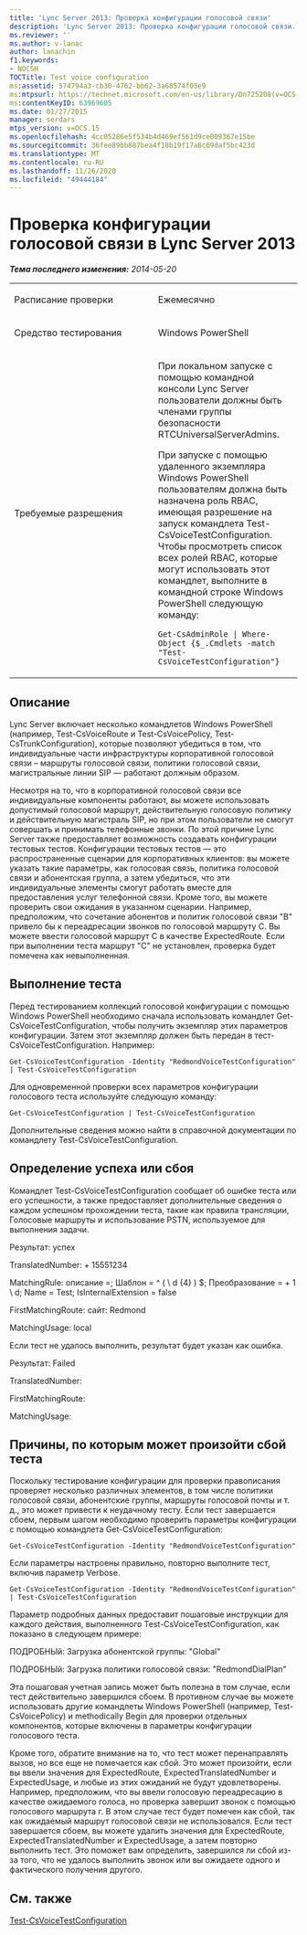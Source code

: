```yaml
---
title: 'Lync Server 2013: Проверка конфигурации голосовой связи'
description: 'Lync Server 2013: Проверка конфигурации голосовой связи.'
ms.reviewer: ''
ms.author: v-lanac
author: lanachin
f1.keywords:
- NOCSH
TOCTitle: Test voice configuration
ms:assetid: 574794a3-cb30-4762-bb62-3a68574f05e9
ms:mtpsurl: https://technet.microsoft.com/en-us/library/Dn725208(v=OCS.15)
ms:contentKeyID: 63969605
ms.date: 01/27/2015
manager: serdars
mtps_version: v=OCS.15
ms.openlocfilehash: 4cc05286e5f534b4d469ef561d9ce009367e15be
ms.sourcegitcommit: 36fee89bb887bea4f18b19f17a8c69daf5bc423d
ms.translationtype: MT
ms.contentlocale: ru-RU
ms.lasthandoff: 11/26/2020
ms.locfileid: "49444184"
---
```

# <a name="test-voice-configuration-in-lync-server-2013"></a>Проверка конфигурации голосовой связи в Lync Server 2013

<div data-xmlns="http://www.w3.org/1999/xhtml">

<div class="topic" data-xmlns="http://www.w3.org/1999/xhtml" data-msxsl="urn:schemas-microsoft-com:xslt" data-cs="https://msdn.microsoft.com/">

<div data-asp="https://msdn2.microsoft.com/asp">



</div>

<div id="mainSection">

<div id="mainBody">

<span> </span>

_**Тема последнего изменения:** 2014-05-20_


<table>
<colgroup>
<col style="width: 50%" />
<col style="width: 50%" />
</colgroup>
<tbody>
<tr class="odd">
<td><p>Расписание проверки</p></td>
<td><p>Ежемесячно</p></td>
</tr>
<tr class="even">
<td><p>Средство тестирования</p></td>
<td><p>Windows PowerShell</p></td>
</tr>
<tr class="odd">
<td><p>Требуемые разрешения</p></td>
<td><p>При локальном запуске с помощью командной консоли Lync Server пользователи должны быть членами группы безопасности RTCUniversalServerAdmins.</p>
<p>При запуске с помощью удаленного экземпляра Windows PowerShell пользователям должна быть назначена роль RBAC, имеющая разрешение на запуск командлета Test-CsVoiceTestConfiguration. Чтобы просмотреть список всех ролей RBAC, которые могут использовать этот командлет, выполните в командной строке Windows PowerShell следующую команду:</p>
<p><code>Get-CsAdminRole | Where-Object {$_.Cmdlets -match &quot;Test-CsVoiceTestConfiguration&quot;}</code></p></td>
</tr>
</tbody>
</table>


<div>

## <a name="description"></a>Описание

Lync Server включает несколько командлетов Windows PowerShell (например, Test-CsVoiceRoute и Test-CsVoicePolicy, Test-CsTrunkConfiguration), которые позволяют убедиться в том, что индивидуальные части инфраструктуры корпоративной голосовой связи – маршруты голосовой связи, политики голосовой связи, магистральные линии SIP — работают должным образом.

Несмотря на то, что в корпоративной голосовой связи все индивидуальные компоненты работают, вы можете использовать допустимый голосовой маршрут, действительную голосовую политику и действительную магистраль SIP, но при этом пользователи не смогут совершать и принимать телефонные звонки. По этой причине Lync Server также предоставляет возможность создавать конфигурации тестовых тестов. Конфигурации тестовых тестов — это распространенные сценарии для корпоративных клиентов: вы можете указать такие параметры, как голосовая связь, политика голосовой связи и абонентская группа, а затем убедиться, что эти индивидуальные элементы смогут работать вместе для предоставления услуг телефонной связи. Кроме того, вы можете проверить свои ожидания в указанном сценарии. Например, предположим, что сочетание абонентов и политик голосовой связи "B" привело бы к переадресации звонков по голосовой маршруту C. Вы можете ввести голосовой маршрут C в качестве ExpectedRoute. Если при выполнении теста маршрут "C" не установлен, проверка будет помечена как невыполненная.

</div>

<div>

## <a name="running-the-test"></a>Выполнение теста

Перед тестированием коллекций голосовой конфигурации с помощью Windows PowerShell необходимо сначала использовать командлет Get-CsVoiceTestConfiguration, чтобы получить экземпляр этих параметров конфигурации. Затем этот экземпляр должен быть передан в тест-CsVoiceTestConfiguration. Например:

`Get-CsVoiceTestConfiguration -Identity "RedmondVoiceTestConfiguration" | Test-CsVoiceTestConfiguration`

Для одновременной проверки всех параметров конфигурации голосового теста используйте следующую команду:

`Get-CsVoiceTestConfiguration | Test-CsVoiceTestConfiguration`

Дополнительные сведения можно найти в справочной документации по командлету Test-CsVoiceTestConfiguration.

</div>

<div>

## <a name="determining-success-or-failure"></a>Определение успеха или сбоя

Командлет Test-CsVoiceTestConfiguration сообщает об ошибке теста или его успешности, а также предоставляет дополнительные сведения о каждом успешном прохождении теста, такие как правила трансляции, Голосовые маршруты и использование PSTN, используемое для выполнения задачи.

Результат: успех

TranslatedNumber: + 15551234

MatchingRule: описание =; Шаблон = ^ ( \\ d {4} ) $; Преобразование = + 1 \\ d; Name = Test; IsInternalExtension = false

FirstMatchingRoute: сайт: Redmond

MatchingUsage: local

Если тест не удалось выполнить, результат будет указан как ошибка.

Результат: Failed

TranslatedNumber:   

FirstMatchingRoute:

MatchingUsage:      

</div>

<div>

## <a name="reasons-why-the-test-might-have-failed"></a>Причины, по которым может произойти сбой теста

Поскольку тестирование конфигурации для проверки правописания проверяет несколько различных элементов, в том числе политики голосовой связи, абонентские группы, маршруты голосовой почты и т. д., это может привести к неудачному тесту. Если тест завершается сбоем, первым шагом необходимо проверить параметры конфигурации с помощью командлета Get-CsVoiceTestConfiguration:

`Get-CsVoiceTestConfiguration -Identity "RedmondVoiceTestConfiguration"`

Если параметры настроены правильно, повторно выполните тест, включив параметр Verbose.

`Get-CsVoiceTestConfiguration -Identity "RedmondVoiceTestConfiguration" | Test-CsVoiceTestConfiguration`

Параметр подробных данных предоставит пошаговые инструкции для каждого действия, выполненного Test-CsVoiceTestConfiguration, как показано в следующем примере:

ПОДРОБНЫй: Загрузка абонентской группы: "Global"

ПОДРОБНЫй: Загрузка политики голосовой связи: "RedmondDialPlan"

Эта пошаговая учетная запись может быть полезна в том случае, если тест действительно завершился сбоем. В противном случае вы можете использовать другие командлеты Windows PowerShell (например, Test-CsVoicePolicy) и methodically Begin для проверки отдельных компонентов, которые включены в параметры конфигурации голосового теста.

Кроме того, обратите внимание на то, что тест может перенаправлять вызов, но все еще не помечается как сбой. Это может произойти, если вы ввели значения для ExpectedRoute, ExpectedTranslatedNumber и ExpectedUsage, и любые из этих ожиданий не будут удовлетворены. Например, предположим, что вы ввели голосовую переадресацию в качестве ожидаемого голоса, но проверка завершит звонок с помощью голосового маршрута г. В этом случае тест будет помечен как сбой, так как ожидаемый маршрут голосовой связи не использовался. Если тест завершается сбоем, вы можете удалить значения для ExpectedRoute, ExpectedTranslatedNumber и ExpectedUsage, а затем повторно выполнить тест. Это поможет вам определить, завершился ли сбой из-за того, что не удалось выполнить звонок или вы ожидаете одного и фактического получения другого.

</div>

<div>

## <a name="see-also"></a>См. также


[Test-CsVoiceTestConfiguration](https://docs.microsoft.com/powershell/module/skype/Test-CsVoiceTestConfiguration)  
  

</div>

</div>

<span> </span>

</div>

</div>

</div>

